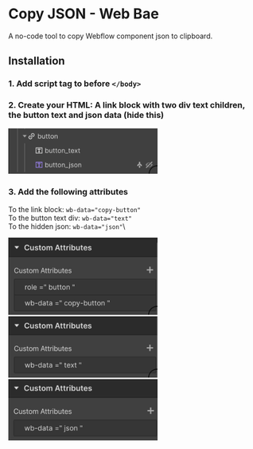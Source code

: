 # Copy JSON - Web Bae

A no-code tool to copy Webflow component json to clipboard.

## Installation

### 1. Add script tag to before `</body>`

### 2. Create your HTML: A link block with two div text children, the button text and json data (hide this)

<img src="assets/html.png" alt="html structure" width="300"/>

### 3. Add the following attributes

To the link block: `wb-data="copy-button"`\
To the button text div: `wb-data="text"`\
To the hidden json: `wb-data="json"`\

<img src="assets/button-attr.png" alt="button attributes" width="300"/>
<img src="assets/text-attr.png" alt="text attributes" width="300"/>
<img src="assets/json-attr.png" alt="json attributes" width="300"/>
